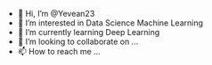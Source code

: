 - 👋 Hi, I’m @Yevean23
- 👀 I’m interested in Data Science Machine Learning
- 🌱 I’m currently learning Deep Learning
- 💞️ I’m looking to collaborate on ...
- 📫 How to reach me ...

<!---
Yevean23/Yevean23 is a ✨ special ✨ repository because its `README.md` (this file) appears on your GitHub profile.
You can click the Preview link to take a look at your changes.
--->
